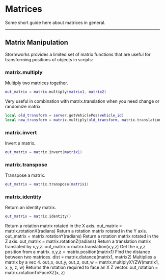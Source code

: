 # Matrices

Some short guide here about matrices in general.

---

## Matrix Manipulation

Stormworks provides a limited set of matrix functions that are useful for transforming positions of objects in scripts:

### matrix.multiply

Multiply two matrices together.

```lua
out_matrix = matrix.multiply(matrix1, matrix2)
```

Very useful in combination with matrix.translation when you need change or randomize matrix.

```lua
local old_transform = server.getVehiclePos(vehicle_id)
local new_transform = matrix.multiply(old_transform, matrix.translation(0, -2, 0))
```

### matrix.invert

Invert a matrix.

```lua
out_matrix = matrix.invert(matrix1)
```

### matrix.transpose

Transpose a matrix.

```lua
out_matrix = matrix.transpose(matrix1)
```

### matrix.identity

Return an identity matrix.

```lua
out_matrix = matrix.identity()
```

Return a rotation matrix rotated in the X axis.
out_matrix = matrix.rotationX(radians)
Return a rotation matrix rotated in the Y axis.
out_matrix = matrix.rotationY(radians)
Return a rotation matrix rotated in the Z axis.
out_matrix = matrix.rotationZ(radians)
Return a translation matrix translated by x,y,z.
out_matrix = matrix.translation(x,y,z)
Get the x,y,z position from a matrix.
x,y,z = matrix.position(matrix1)
Find the distance between two matrices.
dist = matrix.distance(matrix1, matrix2)
Multiplies a matrix by a vec 4.
out_x, out_y, out_z, out_w = matrix.multiplyXYZW(matrix1, x, y, z, w)
Returns the rotation required to face an X Z vector.
out_rotation = matrix.rotationToFaceXZ(x, z)